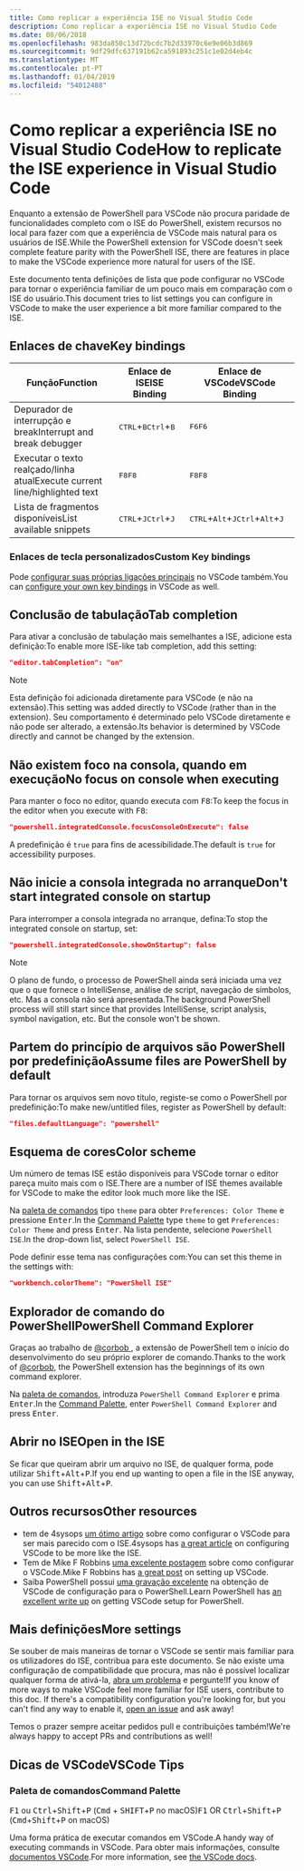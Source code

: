 ```yaml
---
title: Como replicar a experiência ISE no Visual Studio Code
description: Como replicar a experiência ISE no Visual Studio Code
ms.date: 08/06/2018
ms.openlocfilehash: 983da850c13d72bcdc7b2d33970c6e9e06b3d869
ms.sourcegitcommit: 9df29dfc637191b62ca591893c251c1e02d4eb4c
ms.translationtype: MT
ms.contentlocale: pt-PT
ms.lasthandoff: 01/04/2019
ms.locfileid: "54012488"
---
```

# <a name="how-to-replicate-the-ise-experience-in-visual-studio-code"></a><span data-ttu-id="4b6a3-103">Como replicar a experiência ISE no Visual Studio Code</span><span class="sxs-lookup"><span data-stu-id="4b6a3-103">How to replicate the ISE experience in Visual Studio Code</span></span>

<span data-ttu-id="4b6a3-104">Enquanto a extensão de PowerShell para VSCode não procura paridade de funcionalidades completo com o ISE do PowerShell, existem recursos no local para fazer com que a experiência de VSCode mais natural para os usuários de ISE.</span><span class="sxs-lookup"><span data-stu-id="4b6a3-104">While the PowerShell extension for VSCode doesn't seek complete feature parity with the PowerShell ISE, there are features in place to make the VSCode experience more natural for users of the ISE.</span></span>

<span data-ttu-id="4b6a3-105">Este documento tenta definições de lista que pode configurar no VSCode para tornar o experiência familiar de um pouco mais em comparação com o ISE do usuário.</span><span class="sxs-lookup"><span data-stu-id="4b6a3-105">This document tries to list settings you can configure in VSCode to make the user experience a bit more familiar compared to the ISE.</span></span>

## <a name="key-bindings"></a><span data-ttu-id="4b6a3-106">Enlaces de chave</span><span class="sxs-lookup"><span data-stu-id="4b6a3-106">Key bindings</span></span>

| <span data-ttu-id="4b6a3-107">Função</span><span class="sxs-lookup"><span data-stu-id="4b6a3-107">Function</span></span>                              | <span data-ttu-id="4b6a3-108">Enlace de ISE</span><span class="sxs-lookup"><span data-stu-id="4b6a3-108">ISE Binding</span></span>                  | <span data-ttu-id="4b6a3-109">Enlace de VSCode</span><span class="sxs-lookup"><span data-stu-id="4b6a3-109">VSCode Binding</span></span>                              |
| ----------------                      | -----------                  | --------------                              |
| <span data-ttu-id="4b6a3-110">Depurador de interrupção e break</span><span class="sxs-lookup"><span data-stu-id="4b6a3-110">Interrupt and break debugger</span></span>          | <span data-ttu-id="4b6a3-111"><kbd>CTRL</kbd>+<kbd>B</kbd></span><span class="sxs-lookup"><span data-stu-id="4b6a3-111"><kbd>Ctrl</kbd>+<kbd>B</kbd></span></span> | <span data-ttu-id="4b6a3-112"><kbd>F6</kbd></span><span class="sxs-lookup"><span data-stu-id="4b6a3-112"><kbd>F6</kbd></span></span>                               |
| <span data-ttu-id="4b6a3-113">Executar o texto realçado/linha atual</span><span class="sxs-lookup"><span data-stu-id="4b6a3-113">Execute current line/highlighted text</span></span> | <span data-ttu-id="4b6a3-114"><kbd>F8</kbd></span><span class="sxs-lookup"><span data-stu-id="4b6a3-114"><kbd>F8</kbd></span></span>                | <span data-ttu-id="4b6a3-115"><kbd>F8</kbd></span><span class="sxs-lookup"><span data-stu-id="4b6a3-115"><kbd>F8</kbd></span></span>                               |
| <span data-ttu-id="4b6a3-116">Lista de fragmentos disponíveis</span><span class="sxs-lookup"><span data-stu-id="4b6a3-116">List available snippets</span></span>               | <span data-ttu-id="4b6a3-117"><kbd>CTRL</kbd>+<kbd>J</kbd></span><span class="sxs-lookup"><span data-stu-id="4b6a3-117"><kbd>Ctrl</kbd>+<kbd>J</kbd></span></span> | <span data-ttu-id="4b6a3-118"><kbd>CTRL</kbd>+<kbd>Alt</kbd>+<kbd>J</kbd></span><span class="sxs-lookup"><span data-stu-id="4b6a3-118"><kbd>Ctrl</kbd>+<kbd>Alt</kbd>+<kbd>J</kbd></span></span> |

### <a name="custom-key-bindings"></a><span data-ttu-id="4b6a3-119">Enlaces de tecla personalizados</span><span class="sxs-lookup"><span data-stu-id="4b6a3-119">Custom Key bindings</span></span>

<span data-ttu-id="4b6a3-120">Pode [configurar suas próprias ligações principais](https://code.visualstudio.com/docs/getstarted/keybindings#_custom-keybindings-for-refactorings) no VSCode também.</span><span class="sxs-lookup"><span data-stu-id="4b6a3-120">You can [configure your own key bindings](https://code.visualstudio.com/docs/getstarted/keybindings#_custom-keybindings-for-refactorings) in VSCode as well.</span></span>

## <a name="tab-completion"></a><span data-ttu-id="4b6a3-121">Conclusão de tabulação</span><span class="sxs-lookup"><span data-stu-id="4b6a3-121">Tab completion</span></span>

<span data-ttu-id="4b6a3-122">Para ativar a conclusão de tabulação mais semelhantes a ISE, adicione esta definição:</span><span class="sxs-lookup"><span data-stu-id="4b6a3-122">To enable more ISE-like tab completion, add this setting:</span></span>

```json
"editor.tabCompletion": "on"
```

> [!NOTE]
> <span data-ttu-id="4b6a3-123">Esta definição foi adicionada diretamente para VSCode (e não na extensão).</span><span class="sxs-lookup"><span data-stu-id="4b6a3-123">This setting was added directly to VSCode (rather than in the extension).</span></span> <span data-ttu-id="4b6a3-124">Seu comportamento é determinado pelo VSCode diretamente e não pode ser alterado, a extensão.</span><span class="sxs-lookup"><span data-stu-id="4b6a3-124">Its behavior is determined by VSCode directly and cannot be changed by the extension.</span></span>

## <a name="no-focus-on-console-when-executing"></a><span data-ttu-id="4b6a3-125">Não existem foco na consola, quando em execução</span><span class="sxs-lookup"><span data-stu-id="4b6a3-125">No focus on console when executing</span></span>

<span data-ttu-id="4b6a3-126">Para manter o foco no editor, quando executa com <kbd>F8</kbd>:</span><span class="sxs-lookup"><span data-stu-id="4b6a3-126">To keep the focus in the editor when you execute with <kbd>F8</kbd>:</span></span>

```json
"powershell.integratedConsole.focusConsoleOnExecute": false
```

<span data-ttu-id="4b6a3-127">A predefinição é `true` para fins de acessibilidade.</span><span class="sxs-lookup"><span data-stu-id="4b6a3-127">The default is `true` for accessibility purposes.</span></span>

## <a name="dont-start-integrated-console-on-startup"></a><span data-ttu-id="4b6a3-128">Não inicie a consola integrada no arranque</span><span class="sxs-lookup"><span data-stu-id="4b6a3-128">Don't start integrated console on startup</span></span>

<span data-ttu-id="4b6a3-129">Para interromper a consola integrada no arranque, defina:</span><span class="sxs-lookup"><span data-stu-id="4b6a3-129">To stop the integrated console on startup, set:</span></span>

```json
"powershell.integratedConsole.showOnStartup": false
```

> [!NOTE]
> <span data-ttu-id="4b6a3-130">O plano de fundo, o processo de PowerShell ainda será iniciada uma vez que o que fornece o IntelliSense, análise de script, navegação de símbolos, etc. Mas a consola não será apresentada.</span><span class="sxs-lookup"><span data-stu-id="4b6a3-130">The background PowerShell process will still start since that provides IntelliSense, script analysis, symbol navigation, etc. But the console won't be shown.</span></span>

## <a name="assume-files-are-powershell-by-default"></a><span data-ttu-id="4b6a3-131">Partem do princípio de arquivos são PowerShell por predefinição</span><span class="sxs-lookup"><span data-stu-id="4b6a3-131">Assume files are PowerShell by default</span></span>

<span data-ttu-id="4b6a3-132">Para tornar os arquivos sem novo título, registe-se como o PowerShell por predefinição:</span><span class="sxs-lookup"><span data-stu-id="4b6a3-132">To make new/untitled files, register as PowerShell by default:</span></span>

```json
"files.defaultLanguage": "powershell"
```

## <a name="color-scheme"></a><span data-ttu-id="4b6a3-133">Esquema de cores</span><span class="sxs-lookup"><span data-stu-id="4b6a3-133">Color scheme</span></span>

<span data-ttu-id="4b6a3-134">Um número de temas ISE estão disponíveis para VSCode tornar o editor pareça muito mais com o ISE.</span><span class="sxs-lookup"><span data-stu-id="4b6a3-134">There are a number of ISE themes available for VSCode to make the editor look much more like the ISE.</span></span>

<span data-ttu-id="4b6a3-135">Na [paleta de comandos] tipo `theme` para obter `Preferences: Color Theme` e pressione <kbd>Enter</kbd>.</span><span class="sxs-lookup"><span data-stu-id="4b6a3-135">In the [Command Palette] type `theme` to get `Preferences: Color Theme` and press <kbd>Enter</kbd>.</span></span>
<span data-ttu-id="4b6a3-136">Na lista pendente, selecione `PowerShell ISE`.</span><span class="sxs-lookup"><span data-stu-id="4b6a3-136">In the drop-down list, select `PowerShell ISE`.</span></span>

<span data-ttu-id="4b6a3-137">Pode definir esse tema nas configurações com:</span><span class="sxs-lookup"><span data-stu-id="4b6a3-137">You can set this theme in the settings with:</span></span>

```json
"workbench.colorTheme": "PowerShell ISE"
```

## <a name="powershell-command-explorer"></a><span data-ttu-id="4b6a3-138">Explorador de comando do PowerShell</span><span class="sxs-lookup"><span data-stu-id="4b6a3-138">PowerShell Command Explorer</span></span>

<span data-ttu-id="4b6a3-139">Graças ao trabalho de [ @corbob ](https://github.com/corbob), a extensão de PowerShell tem o início do desenvolvimento do seu próprio explorer de comando.</span><span class="sxs-lookup"><span data-stu-id="4b6a3-139">Thanks to the work of [@corbob](https://github.com/corbob), the PowerShell extension has the beginnings of its own command explorer.</span></span>

<span data-ttu-id="4b6a3-140">Na [paleta de comandos], introduza `PowerShell Command Explorer` e prima <kbd>Enter</kbd>.</span><span class="sxs-lookup"><span data-stu-id="4b6a3-140">In the [Command Palette], enter `PowerShell Command Explorer` and press <kbd>Enter</kbd>.</span></span>

## <a name="open-in-the-ise"></a><span data-ttu-id="4b6a3-141">Abrir no ISE</span><span class="sxs-lookup"><span data-stu-id="4b6a3-141">Open in the ISE</span></span>

<span data-ttu-id="4b6a3-142">Se ficar que queiram abrir um arquivo no ISE, de qualquer forma, pode utilizar <kbd>Shift</kbd>+<kbd>Alt</kbd>+<kbd>P</kbd>.</span><span class="sxs-lookup"><span data-stu-id="4b6a3-142">If you end up wanting to open a file in the ISE anyway, you can use <kbd>Shift</kbd>+<kbd>Alt</kbd>+<kbd>P</kbd>.</span></span>

## <a name="other-resources"></a><span data-ttu-id="4b6a3-143">Outros recursos</span><span class="sxs-lookup"><span data-stu-id="4b6a3-143">Other resources</span></span>

- <span data-ttu-id="4b6a3-144">tem de 4sysops [um ótimo artigo](https://4sysops.com/archives/make-visual-studio-code-look-and-behave-like-powershell-ise/) sobre como configurar o VSCode para ser mais parecido com o ISE.</span><span class="sxs-lookup"><span data-stu-id="4b6a3-144">4sysops has [a great article](https://4sysops.com/archives/make-visual-studio-code-look-and-behave-like-powershell-ise/) on configuring VSCode to be more like the ISE.</span></span>
- <span data-ttu-id="4b6a3-145">Tem de Mike F Robbins [uma excelente postagem](https://mikefrobbins.com/2017/08/24/how-to-install-visual-studio-code-and-configure-it-as-a-replacement-for-the-powershell-ise/) sobre como configurar o VSCode.</span><span class="sxs-lookup"><span data-stu-id="4b6a3-145">Mike F Robbins has [a great post](https://mikefrobbins.com/2017/08/24/how-to-install-visual-studio-code-and-configure-it-as-a-replacement-for-the-powershell-ise/) on setting up VSCode.</span></span>
- <span data-ttu-id="4b6a3-146">Saiba PowerShell possui [uma gravação excelente](https://www.learnpwsh.com/setup-vs-code-for-powershell/) na obtenção de VSCode de configuração para o PowerShell.</span><span class="sxs-lookup"><span data-stu-id="4b6a3-146">Learn PowerShell has [an excellent write up](https://www.learnpwsh.com/setup-vs-code-for-powershell/) on getting VSCode setup for PowerShell.</span></span>

## <a name="more-settings"></a><span data-ttu-id="4b6a3-147">Mais definições</span><span class="sxs-lookup"><span data-stu-id="4b6a3-147">More settings</span></span>

<span data-ttu-id="4b6a3-148">Se souber de mais maneiras de tornar o VSCode se sentir mais familiar para os utilizadores do ISE, contribua para este documento. Se não existe uma configuração de compatibilidade que procura, mas não é possível localizar qualquer forma de ativá-la, [abra um problema](https://github.com/PowerShell/vscode-powershell/issues/new/choose) e pergunte!</span><span class="sxs-lookup"><span data-stu-id="4b6a3-148">If you know of more ways to make VSCode feel more familiar for ISE users, contribute to this doc. If there's a compatibility configuration you're looking for, but you can't find any way to enable it, [open an issue](https://github.com/PowerShell/vscode-powershell/issues/new/choose) and ask away!</span></span>

<span data-ttu-id="4b6a3-149">Temos o prazer sempre aceitar pedidos pull e contribuições também!</span><span class="sxs-lookup"><span data-stu-id="4b6a3-149">We're always happy to accept PRs and contributions as well!</span></span>

## <a name="vscode-tips"></a><span data-ttu-id="4b6a3-150">Dicas de VSCode</span><span class="sxs-lookup"><span data-stu-id="4b6a3-150">VSCode Tips</span></span>

### <a name="command-palette"></a><span data-ttu-id="4b6a3-151">Paleta de comandos</span><span class="sxs-lookup"><span data-stu-id="4b6a3-151">Command Palette</span></span>

<span data-ttu-id="4b6a3-152"><kbd>F1</kbd> ou <kbd>Ctrl</kbd>+<kbd>Shift</kbd>+<kbd>P</kbd> (<kbd>Cmd</kbd> + <kbd> SHIFT</kbd>+<kbd>P</kbd> no macOS)</span><span class="sxs-lookup"><span data-stu-id="4b6a3-152"><kbd>F1</kbd> OR <kbd>Ctrl</kbd>+<kbd>Shift</kbd>+<kbd>P</kbd> (<kbd>Cmd</kbd>+<kbd>Shift</kbd>+<kbd>P</kbd> on macOS)</span></span>

<span data-ttu-id="4b6a3-153">Uma forma prática de executar comandos em VSCode.</span><span class="sxs-lookup"><span data-stu-id="4b6a3-153">A handy way of executing commands in VSCode.</span></span>
<span data-ttu-id="4b6a3-154">Para obter mais informações, consulte [documentos VSCode](https://code.visualstudio.com/docs/getstarted/userinterface#_command-palette).</span><span class="sxs-lookup"><span data-stu-id="4b6a3-154">For more information, see [the VSCode docs](https://code.visualstudio.com/docs/getstarted/userinterface#_command-palette).</span></span>

[Paleta de comandos]: #command-palette
[Command Palette]: #command-palette
